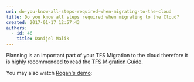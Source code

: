 ```yaml
---
uri: do-you-know-all-steps-required-when-migrating-to-the-cloud
title: Do you know all steps required when migrating to the Cloud?
created: 2017-01-17 12:57:43
authors:
  - id: 46
    title: Danijel Malik
---
```





<span class='intro'> <p>Planning is an important part of your TFS Migration to the cloud therefore it is highly recommended to read the <a href="https&#58;//aka.ms/DownloadTFSMigrator" target="_blank">TFS Migration Guide</a>.</p><p>You may also watch <a href="http&#58;//bit.ly/VSTSImportVideo" target="_blank">Rogan's demo</a>&#58;<br></p> </span>

<p>​​​​</p><div class="ms-rtestate-read ms-rte-wpbox"><div class="ms-rtestate-notify  ms-rtestate-read 43aab9dd-c347-47ff-aab6-dde46bad44d9" id="div_43aab9dd-c347-47ff-aab6-dde46bad44d9"></div><div id="vid_43aab9dd-c347-47ff-aab6-dde46bad44d9" style="display&#58;none;"></div></div><p>​​<br><br></p>


